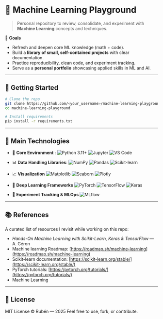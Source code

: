 # 🧠 Machine Learning Playground

> Personal repository to review, consolidate, and experiment with **Machine Learning** concepts and techniques.

🎯 **Goals**

* Refresh and deepen core ML knowledge (math + code).
* Build a **library of small, self-contained projects** with clear documentation.
* Practice reproducibility, clean code, and experiment tracking.
* Serve as a **personal portfolio** showcasing applied skills in ML and AI.

---

## 🚀 Getting Started

```bash
# Clone the repo
git clone https://github.com/<your_username>/machine-learning-playground.git
cd machine-learning-playground

# Install requirements
pip install -r requirements.txt
```

---
## 🧰 Main Technologies

- 🐍 **Core Environment** : 
![Python 3.11+](https://img.shields.io/badge/Python%203.11+-3670A0?style=for-the-badge&logo=python&logoColor=ffdd54)
![Jupyter](https://img.shields.io/badge/Jupyter-F37626.svg?style=for-the-badge\&logo=Jupyter\&logoColor=white)
![VS Code](https://img.shields.io/badge/VS%20Code-0078D4?style=for-the-badge\&logo=visualstudiocode\&logoColor=white)

- 📊 **Data Handling Libraries**: 
![NumPy](https://img.shields.io/badge/NumPy-013243.svg?style=for-the-badge\&logo=numpy\&logoColor=white)
![Pandas](https://img.shields.io/badge/Pandas-150458.svg?style=for-the-badge\&logo=pandas\&logoColor=white)
![Scikit-learn](https://img.shields.io/badge/Scikit--learn-F7931E.svg?style=for-the-badge\&logo=scikit-learn\&logoColor=white)

- 📈 **Visualization**
![Matplotlib](https://img.shields.io/badge/Matplotlib-ffffff.svg?style=for-the-badge\&logo=Matplotlib\&logoColor=black)
![Seaborn](https://img.shields.io/badge/Seaborn-4B8BBE.svg?style=for-the-badge\&logo=python\&logoColor=white)
![Plotly](https://img.shields.io/badge/Plotly-3F4F75.svg?style=for-the-badge\&logo=plotly\&logoColor=white)

- 🤖 **Deep Learning Frameworks**
![PyTorch](https://img.shields.io/badge/PyTorch-EE4C2C.svg?style=for-the-badge\&logo=PyTorch\&logoColor=white)
![TensorFlow](https://img.shields.io/badge/TensorFlow-FF6F00.svg?style=for-the-badge\&logo=TensorFlow\&logoColor=white)
![Keras](https://img.shields.io/badge/Keras-D00000.svg?style=for-the-badge\&logo=Keras\&logoColor=white)

- 🧪 **Experiment Tracking & MLOps**
![MLflow](https://img.shields.io/badge/MLflow-d9ead3.svg?style=for-the-badge\&logo=mlflow\&logoColor=1E90FF)

---

## 📚 References

A curated list of resources I revisit while working on this repo:

* *Hands-On Machine Learning with Scikit-Learn, Keras & TensorFlow* — A. Géron
* Machine learning Roadmap: [https://roadmap.sh/machine-learning](https://roadmap.sh/machine-learning)
* Scikit-learn documentation: [https://scikit-learn.org/stable/](https://scikit-learn.org/stable/)
* PyTorch tutorials: [https://pytorch.org/tutorials/](https://pytorch.org/tutorials/)
* Machine Learning 

---

## 🧾 License

MIT License © Rubén — 2025
Feel free to use, fork, or contribute.
